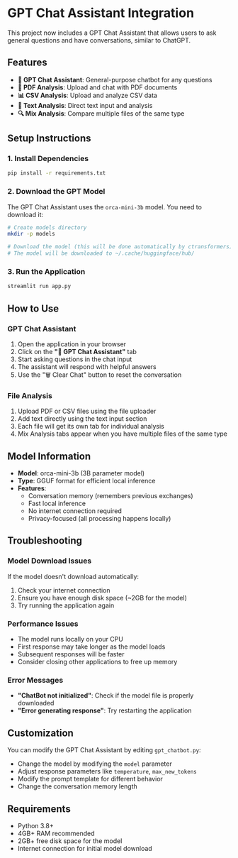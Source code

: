 # GPT Chat Assistant Integration

This project now includes a GPT Chat Assistant that allows users to ask general questions and have conversations, similar to ChatGPT.

## Features

- **🤖 GPT Chat Assistant**: General-purpose chatbot for any questions
- **📄 PDF Analysis**: Upload and chat with PDF documents
- **📊 CSV Analysis**: Upload and analyze CSV data
- **📝 Text Analysis**: Direct text input and analysis
- **🔍 Mix Analysis**: Compare multiple files of the same type

## Setup Instructions

### 1. Install Dependencies

```bash
pip install -r requirements.txt
```

### 2. Download the GPT Model

The GPT Chat Assistant uses the `orca-mini-3b` model. You need to download it:

```bash
# Create models directory
mkdir -p models

# Download the model (this will be done automatically by ctransformers)
# The model will be downloaded to ~/.cache/huggingface/hub/
```

### 3. Run the Application

```bash
streamlit run app.py
```

## How to Use

### GPT Chat Assistant

1. Open the application in your browser
2. Click on the **"🤖 GPT Chat Assistant"** tab
3. Start asking questions in the chat input
4. The assistant will respond with helpful answers
5. Use the "🗑️ Clear Chat" button to reset the conversation

### File Analysis

1. Upload PDF or CSV files using the file uploader
2. Add text directly using the text input section
3. Each file will get its own tab for individual analysis
4. Mix Analysis tabs appear when you have multiple files of the same type

## Model Information

- **Model**: orca-mini-3b (3B parameter model)
- **Type**: GGUF format for efficient local inference
- **Features**:
  - Conversation memory (remembers previous exchanges)
  - Fast local inference
  - No internet connection required
  - Privacy-focused (all processing happens locally)

## Troubleshooting

### Model Download Issues

If the model doesn't download automatically:

1. Check your internet connection
2. Ensure you have enough disk space (~2GB for the model)
3. Try running the application again

### Performance Issues

- The model runs locally on your CPU
- First response may take longer as the model loads
- Subsequent responses will be faster
- Consider closing other applications to free up memory

### Error Messages

- **"ChatBot not initialized"**: Check if the model file is properly downloaded
- **"Error generating response"**: Try restarting the application

## Customization

You can modify the GPT Chat Assistant by editing `gpt_chatbot.py`:

- Change the model by modifying the `model` parameter
- Adjust response parameters like `temperature`, `max_new_tokens`
- Modify the prompt template for different behavior
- Change the conversation memory length

## Requirements

- Python 3.8+
- 4GB+ RAM recommended
- 2GB+ free disk space for the model
- Internet connection for initial model download
